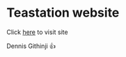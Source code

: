 # Teastation website

Click [here](https://tea-station-ke.netlify.app) to visit site

Dennis Githinji 👍
